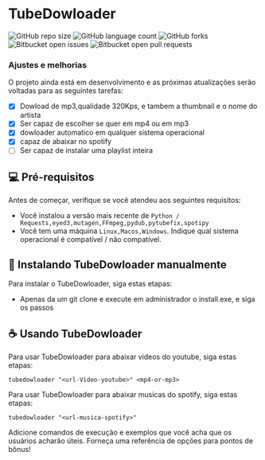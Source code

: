 # TubeDowloader

![GitHub repo size](https://img.shields.io/github/repo-size/Blackgnr7/tubedowloader?style=flat-square")
![GitHub language count](https://img.shields.io/github/languages/count/Blackgnr7/tubedowloader?style=for-the-badge)
![GitHub forks](https://img.shields.io/github/forks/Blackgnr7/tubedowloader?style=for-the-badge)
![Bitbucket open issues](https://img.shields.io/bitbucket/issues/Blackgnr7/tubedowloader?style=for-the-badge)
![Bitbucket open pull requests](https://img.shields.io/bitbucket/pr-raw/iBlackgnr7/tubedowloader?style=for-the-badge)

### Ajustes e melhorias

O projeto ainda está em desenvolvimento e as próximas atualizações serão voltadas para as seguintes tarefas:

- [x] Dowload de mp3,qualidade 320Kps, e tambem a thumbnail e o nome do artista
- [x] Ser capaz de escolher se quer em mp4 ou em mp3
- [x] dowloader automatico em qualquer sistema operacional
- [x] capaz de abaixar no spotify
- [ ] Ser capaz de instalar uma playlist inteira

## 💻 Pré-requisitos

Antes de começar, verifique se você atendeu aos seguintes requisitos:

- Você instalou a versão mais recente de `Python / Requests,eyed3,mutagen,FFmpeg,pydub,pytubefix,spotipy`
- Você tem uma máquina `Linux,Macos,Windows`. Indique qual sistema operacional é compatível / não compatível.

## 🚀 Instalando TubeDowloader manualmente 

Para instalar o TubeDowloader, siga estas etapas:

- Apenas da um git clone e execute em administrador o install.exe, e siga os passos

## ☕ Usando TubeDowloader

Para usar TubeDowloader para abaixar videos do youtube, siga estas etapas:

```
tubedowloader "<url-Video-youtube>" <mp4-or-mp3>
```
Para usar TubeDowloader para abaixar musicas do spotify, siga estas etapas:

```
tubedowloader "<url-musica-spotify>"
```

Adicione comandos de execução e exemplos que você acha que os usuários acharão úteis. Forneça uma referência de opções para pontos de bônus!
